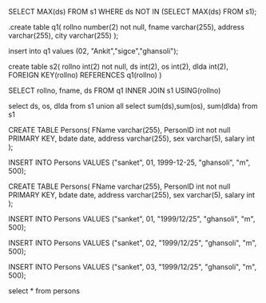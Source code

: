 SELECT MAX(ds) FROM s1 WHERE ds NOT IN (SELECT MAX(ds) FROM s1);









.create table q1(
 rollno number(2) not null,
 fname varchar(255),
 address varchar(255),
 city varchar(255)
);

insert into q1
values (02, "Ankit","sigce","ghansoli");

create table s2( 
    rollno int(2) not null, 
    ds int(2), 
    os int(2),
    dlda int(2), 
    FOREIGN KEY(rollno) REFERENCES q1(rollno) )



SELECT rollno, fname, ds FROM q1 INNER JOIN s1 USING(rollno)


select ds, os, dlda from s1 union all select sum(ds),sum(os), sum(dlda) from s1



CREATE TABLE Persons(
    FName varchar(255),
    PersonID int not null PRIMARY KEY,
    bdate date,
    address varchar(255),
    sex varchar(5),
    salary int
);


INSERT INTO Persons
VALUES ("sanket", 01, 1999-12-25, "ghansoli", "m", 500);



CREATE TABLE Persons(
    FName varchar(255),
    PersonID int not null PRIMARY KEY,
    bdate date,
    address varchar(255),
    sex varchar(5),
    salary int
);



INSERT INTO Persons
VALUES ("sanket", 01, "1999/12/25", "ghansoli", "m", 500);


INSERT INTO Persons
VALUES ("sanket", 02, "1999/12/25", "ghansoli", "m", 500);


INSERT INTO Persons
VALUES ("sanket", 03, "1999/12/25", "ghansoli", "m", 500);


select *  from persons
